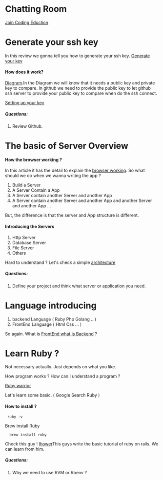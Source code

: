 # Chatting Room
[Join Coding Eduction](https://appear.in/Coding-Education?skipCamPrimer)

# Generate your ssh key
  In this review we gonna tell you how to generate your ssh key.
  [Generate your key](https://help.github.com/articles/generating-a-new-ssh-key-and-adding-it-to-the-ssh-agent/)
#### How does it work?
  [Diagram](https://www.ibm.com/developerworks/aix/library/au-sshsecurity/SSH_public_private_key.gif).In the Diagram we will know that it needs a public key and private key to compare. In github we need to provide the public key to let github ssh server to provide your public key to compare when do the ssh connect.

  [Setting up your key](https://developer.github.com/v3/guides/managing-deploy-keys/)

##### Questions:

1. Review Github.

# The basic of Server Overview

#### How the browser working ?
  In this article it has the detail to explain the [browser working](https://reload4btech.blogspot.tw/2012/01/by-time-you-are-reading-this-article.html). So what should we do when we wanna writing the app ?

  1. Build a Server
  2. A Server Contain a App
  3. A Server contain another Server and another App
  5. A Server contain another Server and another App and another Server and another App ...

  But, the difference is that the server and App structure is different.

#### Introducing the Servers

  1. Http Server
  2. Database Server
  3. File Server
  4. Others

  Hard to understand ? Let's check a simple [architecture](https://www.ibm.com/developerworks/ibm/library/it-booch_web/booch_arch2.gif)

##### Questions:

  1. Define your project and think what server or application you need.

# Language introducing

  1. backend Language ( Ruby Php Golang ...)
  2. FrontEnd Language ( Html Css ... )

  So again. What is [FrontEnd what is Backend]([https://www.quora.com/Which-programming-languages-are-front-end-and-which-ones-are-back-end]) ?

# Learn Ruby ?

  Not necessary actually. Just depends on what you like.

  How program works ? How can I understand a program ?

  [Ruby warrior](https://www.bloc.io/ruby-warrior#/warriors/309623/levels/1)

  Let's learn some basic. ( Google Search Ruby )
#### How to install ?
  ```
   ruby -v
  ```
  Brew install Ruby
  ```
    brew install ruby
  ```
  Check this guy ! [Ihower](https://ihower.tw/rails/ruby.html)This guys write the basic tutorial of ruby on rails. We can learn from him.
##### Questions:
  1. Why we need to use RVM or Rbenv ?

